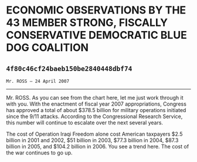 # ECONOMIC OBSERVATIONS BY THE 43 MEMBER STRONG, FISCALLY CONSERVATIVE  DEMOCRATIC BLUE DOG COALITION
## `4f80c46cf24baeb150be2840448dbf74`
`Mr. ROSS — 24 April 2007`

---


Mr. ROSS. As you can see from the chart here, let me just work 
through it with you. With the enactment of fiscal year 2007 
appropriations, Congress has approved a total of about $378.5 billion 
for military operations initiated since the 9/11 attacks. According to 
the Congressional Research Service, this number will continue to 
escalate over the next several years.

The cost of Operation Iraqi Freedom alone cost American taxpayers 
$2.5 billion in 2001 and 2002, $51 billion in 2003, $77.3 billion in 
2004, $87.3 billion in 2005, and $104.2 billion in 2006. You see a 
trend here. The cost of the war continues to go up.